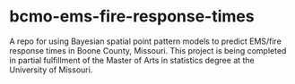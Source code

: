 # bcmo-ems-fire-response-times
A repo for using Bayesian spatial point pattern models to predict EMS/fire response times in Boone County, Missouri. This project is being completed in partial fulfillment of the Master of Arts in statistics degree at the University of Missouri. 
